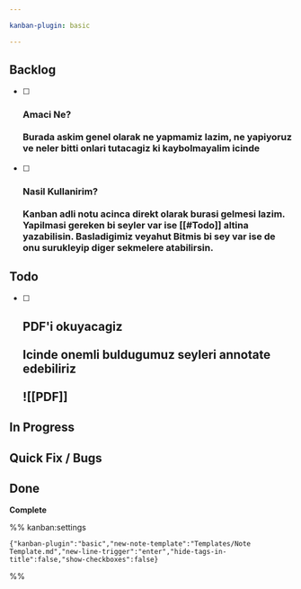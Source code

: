 ```yaml
---

kanban-plugin: basic

---
```


## Backlog

- [ ] ### Amaci Ne?<br><br>Burada askim genel olarak ne yapmamiz lazim, ne yapiyoruz ve neler bitti onlari tutacagiz ki kaybolmayalim icinde
- [ ] ### Nasil Kullanirim?<br><br>Kanban adli notu acinca direkt olarak burasi gelmesi lazim. Yapilmasi gereken bi seyler var ise [[#Todo]] altina yazabilisin. Basladigimiz veyahut Bitmis bi sey var ise de onu surukleyip diger sekmelere atabilirsin.


## Todo

- [ ] ## PDF'i okuyacagiz<br><br>Icinde onemli buldugumuz seyleri annotate edebiliriz<br><br>![[PDF]]


## In Progress



## Quick Fix / Bugs



## Done

**Complete**




%% kanban:settings
```
{"kanban-plugin":"basic","new-note-template":"Templates/Note Template.md","new-line-trigger":"enter","hide-tags-in-title":false,"show-checkboxes":false}
```
%%